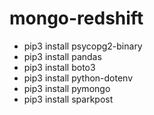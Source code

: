 # mongo-redshift

- pip3 install psycopg2-binary
- pip3 install pandas
- pip3 install boto3
- pip3 install python-dotenv
- pip3 install pymongo
- pip3 install sparkpost
